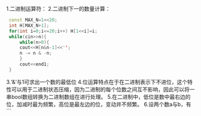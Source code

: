 1.二进制运算符：
2.二进制下一的数量计算：
```cpp
 const MAX_N=1<<20;
 int H[MAX_N+1];
 for(int i=0;i<=20;i++) H[1<<i]=i;
 while(cin>>n){
	 while(n>0){
	 cout<<H[n&n-1]<<'';
	 n -= n & -n;
	 }
	 cout<<end1;
 }
```
3.‘&’与1可求出一个数的最低位
4.位运算特点在于在二进制表示下不进位，这个特性可以用于二进制状态压缩，因为二进制的每个位数之间互不影响，因此可以将一串bool数组转换为二进制数组在进行处理。
5.在二进制中，低位是数中最右边的位，加减时最为频繁，高位是最左边的位，变动并不频繁。
6.设两个数a与b，有```
```（a|b）+（a^b)+(a&b)=2*(a|b)
